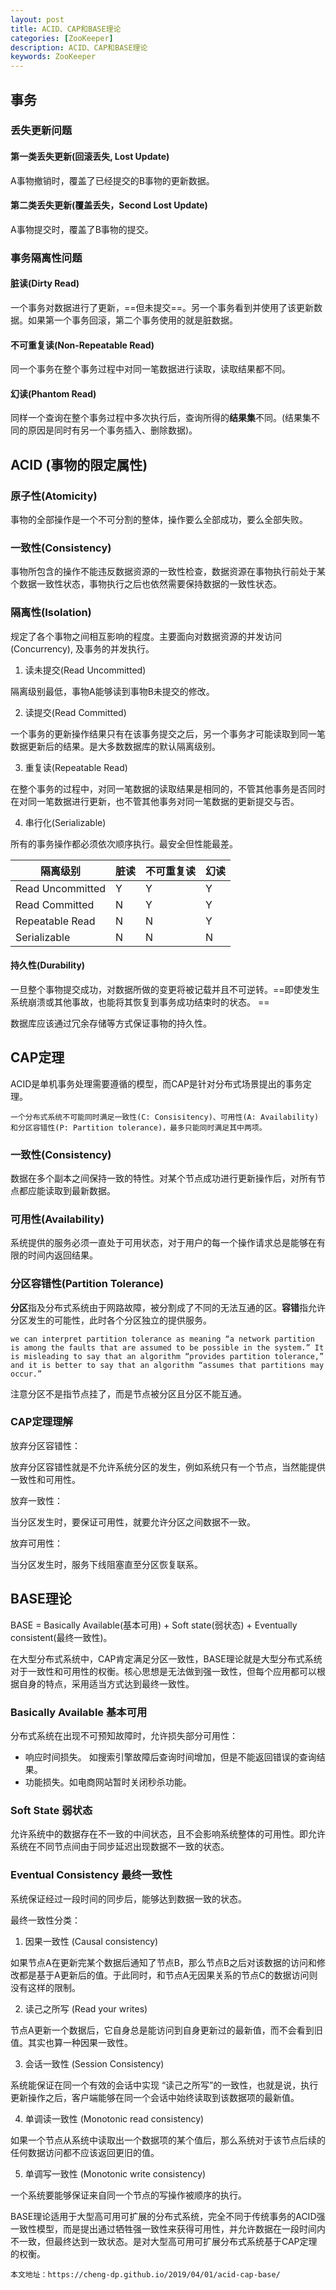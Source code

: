 ```yaml
---
layout: post
title: ACID、CAP和BASE理论
categories: [ZooKeeper]
description: ACID、CAP和BASE理论
keywords: ZooKeeper
---
```



## 事务

### 丢失更新问题

#### 第一类丢失更新(回滚丢失, Lost Update)

A事物撤销时，覆盖了已经提交的B事物的更新数据。

#### 第二类丢失更新(覆盖丢失，Second Lost Update)

A事物提交时，覆盖了B事物的提交。

### 事务隔离性问题

#### 脏读(Dirty Read)

一个事务对数据进行了更新，==但未提交==。另一个事务看到并使用了该更新数据。如果第一个事务回滚，第二个事务使用的就是脏数据。

#### 不可重复读(Non-Repeatable Read)

同一个事务在整个事务过程中对同一笔数据进行读取，读取结果都不同。

#### 幻读(Phantom Read)

同样一个查询在整个事务过程中多次执行后，查询所得的**结果集**不同。(结果集不同的原因是同时有另一个事务插入、删除数据)。

## ACID (事物的限定属性)

### 原子性(Atomicity)

事物的全部操作是一个不可分割的整体，操作要么全部成功，要么全部失败。

### 一致性(Consistency)

事物所包含的操作不能违反数据资源的一致性检查，数据资源在事物执行前处于某个数据一致性状态，事物执行之后也依然需要保持数据的一致性状态。

###  隔离性(Isolation)

规定了各个事物之间相互影响的程度。主要面向对数据资源的并发访问(Concurrency), 及事务的并发执行。

1. 读未提交(Read Uncommitted)

隔离级别最低，事物A能够读到事物B未提交的修改。

2. 读提交(Read Committed)

一个事务的更新操作结果只有在该事务提交之后，另一个事务才可能读取到同一笔数据更新后的结果。是大多数数据库的默认隔离级别。

3. 重复读(Repeatable Read)

在整个事务的过程中，对同一笔数据的读取结果是相同的，不管其他事务是否同时在对同一笔数据进行更新，也不管其他事务对同一笔数据的更新提交与否。

4. 串行化(Serializable)

所有的事务操作都必须依次顺序执行。最安全但性能最差。


隔离级别 | 脏读 | 不可重复读 | 幻读
---|---|---|---
Read Uncommitted | Y | Y | Y
Read Committed | N | Y | Y
Repeatable Read | N | N | Y
Serializable | N | N | N


#### 持久性(Durability)
    
一旦整个事物提交成功，对数据所做的变更将被记载并且不可逆转。==即使发生系统崩溃或其他事故，也能将其恢复到事务成功结束时的状态。 ==

数据库应该通过冗余存储等方式保证事物的持久性。

## CAP定理

ACID是单机事务处理需要遵循的模型，而CAP是针对分布式场景提出的事务定理。

```
一个分布式系统不可能同时满足一致性(C: Consisitency)、可用性(A: Availability)和分区容错性(P: Partition tolerance)，最多只能同时满足其中两项。
```

### 一致性(Consistency)

数据在多个副本之间保持一致的特性。对某个节点成功进行更新操作后，对所有节点都应能读取到最新数据。

### 可用性(Availability)

系统提供的服务必须一直处于可用状态，对于用户的每一个操作请求总是能够在有限的时间内返回结果。

### 分区容错性(Partition Tolerance)

**分区**指及分布式系统由于网路故障，被分割成了不同的无法互通的区。**容错**指允许分区发生的可能性，此时各个分区独立的提供服务。

```
we can interpret partition tolerance as meaning “a network partition is among the faults that are assumed to be possible in the system.” It is misleading to say that an algorithm “provides partition tolerance,” and it is better to say that an algorithm “assumes that partitions may occur.”
```

注意分区不是指节点挂了，而是节点被分区且分区不能互通。

### CAP定理理解

放弃分区容错性：

放弃分区容错性就是不允许系统分区的发生，例如系统只有一个节点，当然能提供一致性和可用性。

放弃一致性：

当分区发生时，要保证可用性，就要允许分区之间数据不一致。

放弃可用性：

当分区发生时，服务下线阻塞直至分区恢复联系。

## BASE理论

BASE = Basically Available(基本可用) + Soft state(弱状态) + Eventually consistent(最终一致性)。

在大型分布式系统中，CAP肯定满足分区一致性，BASE理论就是大型分布式系统对于一致性和可用性的权衡。核心思想是无法做到强一致性，但每个应用都可以根据自身的特点，采用适当方式达到最终一致性。

### Basically Available 基本可用

分布式系统在出现不可预知故障时，允许损失部分可用性：

- 响应时间损失。 如搜索引擎故障后查询时间增加，但是不能返回错误的查询结果。
- 功能损失。如电商网站暂时关闭秒杀功能。

### Soft State 弱状态

允许系统中的数据存在不一致的中间状态，且不会影响系统整体的可用性。即允许系统在不同节点间由于同步延迟出现数据不一致的状态。

### Eventual Consistency 最终一致性

系统保证经过一段时间的同步后，能够达到数据一致的状态。

最终一致性分类：
1. 因果一致性 (Causal consistency)

如果节点A在更新完某个数据后通知了节点B，那么节点B之后对该数据的访问和修改都是基于A更新后的值。于此同时，和节点A无因果关系的节点C的数据访问则没有这样的限制。

2. 读己之所写 (Read your writes)

节点A更新一个数据后，它自身总是能访问到自身更新过的最新值，而不会看到旧值。其实也算一种因果一致性。

3. 会话一致性 (Session Consistency)

系统能保证在同一个有效的会话中实现 “读己之所写”的一致性，也就是说，执行更新操作之后，客户端能够在同一个会话中始终读取到该数据项的最新值。

4. 单调读一致性 (Monotonic read consistency)

如果一个节点从系统中读取出一个数据项的某个值后，那么系统对于该节点后续的任何数据访问都不应该返回更旧的值。

5. 单调写一致性 (Monotonic write consistency)

一个系统要能够保证来自同一个节点的写操作被顺序的执行。


BASE理论适用于大型高可用可扩展的分布式系统，完全不同于传统事务的ACID强一致性模型，而是提出通过牺牲强一致性来获得可用性，并允许数据在一段时间内不一致，但最终达到一致状态。是对大型高可用可扩展分布式系统基于CAP定理的权衡。
 
```
本文地址：https://cheng-dp.github.io/2019/04/01/acid-cap-base/
```
 

